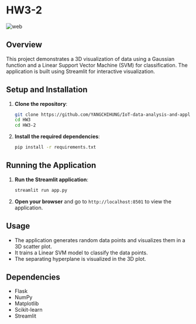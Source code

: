 # HW3-2

![web](/HW3/HW3-2/images/screenshot.png)

## Overview
This project demonstrates a 3D visualization of data using a Gaussian function and a Linear Support Vector Machine (SVM) for classification. The application is built using Streamlit for interactive visualization.

## Setup and Installation
1. **Clone the repository**:
    ```sh
    git clone https://github.com/YANGCHIHUNG/IoT-data-analysis-and-application.git
    cd HW3
    cd HW3-2
    ```

2. **Install the required dependencies**:
    ```sh
    pip install -r requirements.txt
    ```

## Running the Application
1. **Run the Streamlit application**:
    ```sh
    streamlit run app.py
    ```

2. **Open your browser** and go to `http://localhost:8501` to view the application.

## Usage
- The application generates random data points and visualizes them in a 3D scatter plot.
- It trains a Linear SVM model to classify the data points.
- The separating hyperplane is visualized in the 3D plot.

## Dependencies
- Flask
- NumPy
- Matplotlib
- Scikit-learn
- Streamlit